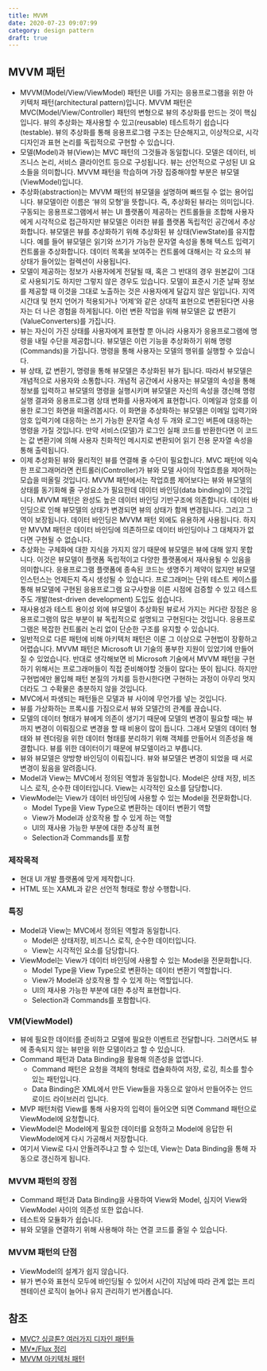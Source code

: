 ```yaml
---
title: MVVM
date: 2020-07-23 09:07:99
category: design pattern
draft: true
---
```


## MVVM 패턴

- MVVM(Model/View/ViewModel) 패턴은 UI를 가지는 응용프로그램을 위한 아키텍처 패턴(architectural pattern)입니다. MVVM 패턴은 MVC(Model/View/Controller) 패턴의 변형으로 뷰의 추상화를 만드는 것이 핵심입니다. 뷰의 추상화는 재사용할 수 있고(reusable) 테스트하기 쉽습니다(testable). 뷰의 추상화를 통해 응용프로그램 구조는 단순해지고, 이상적으로, 시각 디자인과 표현 논리를 독립적으로 구현할 수 있습니다.
- 모델(Model)과 뷰(View)는 MVC 패턴의 그것들과 동일합니다. 모델은 데이터, 비즈니스 논리, 서비스 클라이언트 등으로 구성됩니다. 뷰는 선언적으로 구성된 UI 요소들을 의미합니다. MVVM 패턴을 학습하며 가장 집중해야할 부분은 뷰모델(ViewModel)입니다.
- 추상화(abstraction)는 MVVM 패턴의 뷰모델을 설명하며 빠뜨릴 수 없는 용어입니다. 뷰모델이란 이름은 ‘뷰의 모형’을 뜻합니다. 즉, 추상화된 뷰라는 의미입니다. 구동되는 응용프로그램에서 뷰는 UI 플랫폼이 제공하는 컨트롤들을 조합해 사용자에게 시각적으로 접근하지만 뷰모델은 이러한 뷰를 플랫폼 독립적인 공간에서 추상화합니다. 뷰모델은 뷰를 추상화하기 위해 추상화된 뷰 상태(ViewState)를 유지합니다. 예를 들어 뷰모델은 읽기와 쓰기가 가능한 문자열 속성을 통해 텍스트 입력기 컨트롤을 추상화합니다. 데이터 목록을 보여주는 컨트롤에 대해서는 각 요소의 뷰 상태가 들어있는 컬렉션이 사용됩니다.
- 모델이 제공하는 정보가 사용자에게 전달될 때, 혹은 그 반대의 경우 원본값이 그대로 사용되기도 하지만 그렇지 않은 경우도 있습니다. 모델이 표준시 기준 날짜 정보를 제공할 때 이것을 그대로 노출하는 것은 사용자에게 달갑지 않은 일입니다. 지역 시간대 및 현지 언어가 적용되거나 ‘어제’와 같은 상대적 표현으로 변환된다면 사용자는 더 나은 경험을 하게됩니다. 이런 변환 작업을 위해 뷰모델은 값 변환기(ValueConverters)를 가집니다.
- 뷰는 자신이 가진 상태를 사용자에게 표현할 뿐 아니라 사용자가 응용프로그램에 명령을 내릴 수단을 제공합니다. 뷰모델은 이런 기능을 추상화하기 위해 명령(Commands)을 가집니다. 명령을 통해 사용자는 모델의 행위를 실행할 수 있습니다.
- 뷰 상태, 값 변환기, 명령을 통해 뷰모델은 추상화된 뷰가 됩니다. 따라서 뷰모델은 개념적으로 사용자와 소통합니다. 개념적 공간에서 사용자는 뷰모델의 속성을 통해 정보를 입력하고 뷰모델의 명령을 실행시키며 뷰모델은 자신의 속성을 갱신해 명령 실행 결과와 응용프로그램 상태 변화를 사용자에게 표현합니다. 이메일과 암호를 이용한 로그인 화면을 떠올려봅시다. 이 화면을 추상화하는 뷰모델은 이메일 입력기와 암호 입력기에 대응하는 쓰기 가능한 문자열 속성 두 개와 로그인 버튼에 대응하는 명령을 가질 것입니다. 만약 서비스(모델)가 로그인 실패 코드를 반환한다면 이 코드는 값 변환기에 의해 사용자 친화적인 메시지로 변환되어 읽기 전용 문자열 속성을 통해 출력됩니다.
- 이제 추상화된 뷰와 물리적인 뷰를 연결해 줄 수단이 필요합니다. MVC 패턴에 익숙한 프로그래머라면 컨트롤러(Controller)가 뷰와 모델 사이의 작업흐름을 제어하는 모습을 떠올릴 것입니다. MVVM 패턴에서는 작업흐름 제어보다는 뷰와 뷰모델의 상태를 동기화해 줄 구성요소가 필요한데 데이터 바인딩(data binding)이 그것입니다. MVVM 패턴은 완성도 높은 데이터 바인딩 기반구조에 의존합니다. 데이터 바인딩으로 인해 뷰모델의 상태가 변경되면 뷰의 상태가 함께 변경됩니다. 그리고 그 역이 보장됩니다. 데이터 바인딩은 MVVM 패턴 외에도 유용하게 사용됩니다. 하지만 MVVM 패턴은 데이터 바인딩에 의존하므로 데이터 바인딩이나 그 대체자가 없다면 구현될 수 없습니다.
- 추상화는 구체화에 대한 지식을 가지지 않기 때문에 뷰모델은 뷰에 대해 알지 못합니다. 이것은 뷰모델이 플랫폼 독립적이고 다양한 플랫폼에서 재사용될 수 있음을 의미합니다. 응용프로그램 플랫폼에 종속된 코드는 생명주기 제약이 많지만 뷰모델 인스턴스는 언제든지 즉시 생성될 수 있습니다. 프로그래머는 단위 테스트 케이스를 통해 뷰모델에 구현된 응용프로그램 요구사항을 이른 시점에 검증할 수 있고 테스트 주도 개발(test-driven development) 도입도 쉽습니다.
- 재사용성과 테스트 용이성 외에 뷰모델이 추상화된 뷰로서 가지는 커다란 장점은 응용프로그램의 많은 부분이 뷰 독립적으로 설명되고 구현된다는 것입니다. 응용프로그램은 복잡한 컨트롤러 논리 없이 단순한 구조를 유지할 수 있습니다.
- 일반적으로 다른 패턴에 비해 아키텍처 패턴은 이론 그 이상으로 구현법이 장황하고 어렵습니다. MVVM 패턴은 Microsoft UI 기술의 풍부한 지원이 있었기에 만들어질 수 있었습니다. 반대로 생각해보면 비 Microsoft 기술에서 MVVM 패턴을 구현하기 위해서는 프로그래머들이 직접 준비해야할 것들이 많다는 뜻이 됩니다. 하지만 구현법에만 몰입해 패턴 본질의 가치를 등한시한다면 구현하는 과정이 아무리 멋지더라도 그 수확물은 충분하지 않을 것입니다.
- MVC에서 파생되는 패턴들은 모델과 뷰 사이에 무언가를 넣는 것입니다.
- 뷰를 가상화하는 프록시를 가짐으로서 뷰와 모델간의 관계를 끊습니다.
- 모델의 데이터 형태가 뷰에게 의존이 생기기 때문에 모델의 변경이 필요할 때는 뷰까지 변경이 이뤄짐으로 변경을 할 때 비용이 많이 듭니다. 그래서 모델의 데이터 형태와 뷰 렌더링을 위한 데이터 형태를 분리하기 위해 객체를 만들어서 의존성을 해결합니다. 뷰를 위한 데이터이기 때문에 뷰모델이라고 부릅니다.
- 뷰와 뷰모델은 양방향 바인딩이 이뤄집니다. 뷰와 뷰모델은 변경이 되었을 때 서로 변경이 됬음을 알려줍니다.
- Model과 View는 MVC에서 정의된 역할과 동일합니다. Model은 상태 저장, 비즈니스 로직, 순수한 데이터입니다. View는 시각적인 요소를 담당합니다.
- ViewModel는 View가 데이터 바인딩에 사용할 수 있는 Model을 전문화합니다.
  - Model Type을 View Type으로 변환하는 데이터 변환기 역할
  - View가 Model과 상호작용 할 수 있게 하는 역할
  - UI의 재사용 가능한 부분에 대한 추상적 표현
  - Selection과 Commands를 포함

### 제작목적

- 현대 UI 개발 플랫폼에 맞게 제작합니다.
- HTML 또는 XAML과 같은 선언적 형태로 항상 수행합니다.

### 특징

- Model과 View는 MVC에서 정의된 역할과 동일합니다.
  - Model은 상태저장, 비즈니스 로직, 순수한 데이터입니다.
  - View는 시각적인 요소를 담당합니다.
- ViewModel는 View가 데이터 바인딩에 사용할 수 있는 Model을 전문화합니다.
  - Model Type을 View Type으로 변환하는 데이터 변환기 역할합니다.
  - View가 Model과 상호작용 할 수 있게 하는 역할입니다.
  - UI의 재사용 가능한 부분에 대한 추상적 표현합니다.
  - Selection과 Commands를 포함합니다.

### VM(ViewModel)

- 뷰에 필요한 데이터를 준비하고 모델에 필요한 이벤트르 전달합니다. 그러면서도 뷰에 종속되지 않는 뷰만을 위한 모델이라고 할 수 있습니다.
- Command 패턴과 Data Binding을 활용해 의존성을 없앱니다.
  - Command 패턴은 요청을 객체의 형태로 캡슐화하여 저장, 로깅, 최소를 할수 있는 패턴입니다.
  - Data Binding은 XML에서 만든 View들을 자동으로 알아서 만들어주는 안드로이드 라이브러리 입니다.
- MVP 패턴처럼 View를 통해 사용자의 입력이 들어오면 되면 Command 패턴으로 ViewModel에 요청합니다.
- ViewModel은 Model에게 필요한 데이터를 요청하고 Model에 응답한 뒤 ViewModel에게 다시 가공해서 저장합니다.
- 여기서 View로 다시 안돌려주냐고 할 수 있는데, View는 Data Binding을 통해 자동으로 갱신하게 됩니다.

### MVVM 패턴의 장점

- Command 패턴과 Data Binding을 사용하여 View와 Model, 심지어 View와 ViewModel 사이의 의존성 또한 없습니다.
- 테스트와 모듈화가 쉽습니다.
- 뷰와 모델을 연결하기 위해 사용해야 하는 연결 코드를 줄일 수 있습니다.

### MVVM 패턴의 단점

- ViewModel의 설계가 쉽지 않습니다.
- 뷰가 변수와 표현식 모두에 바인딩될 수 있어서 시간이 지남에 따라 관계 없는 프리젠테이션 로직이 늘어나 유지 관리하기 번거롭습니다.

## 참조

- [MVC? 싱글톤? 여러가지 디자인 패턴들](https://blog.metafor.kr/146)
- [MV\*/Flux 정리](https://chodragon9.github.io/blog/mv_flux/#mvc)
- [MVVM 아키텍처 패턴](https://gyuwon.github.io/blog/2017/03/05/mvvm-architectural-pattern.html?fbclid=IwAR1v3aovkHqfo0fP7d52Ex8BfFS9AFAs36vB6ToplGmA0bEa_odC1rNQniM)
